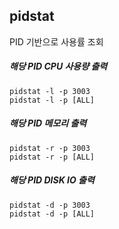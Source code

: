 ## pidstat

PID 기반으로 사용률 조회

##### 해당 PID CPU 사용량 출력 

```
pidstat -l -p 3003
pidstat -l -p [ALL]
```

##### 해당 PID 메모리 출력 

```
pidstat -r -p 3003
pidstat -r -p [ALL]
```

##### 해당 PID DISK IO 출력

```
pidstat -d -p 3003
pidstat -d -p [ALL]
```
